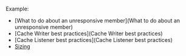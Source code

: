 Example:
* [What to do about an unresponsive member](What to do about an unresponsive member)
* [Cache Writer best practices](Cache Writer best practices)
* [Cache Listener best practices](Cache Listener best practices)
* [Sizing](Sizing)